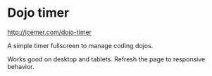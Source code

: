Dojo timer
=================

http://jcemer.com/dojo-timer

A simple timer fullscreen to manage coding dojos.

Works good on desktop and tablets. Refresh the page to responsive behavior.